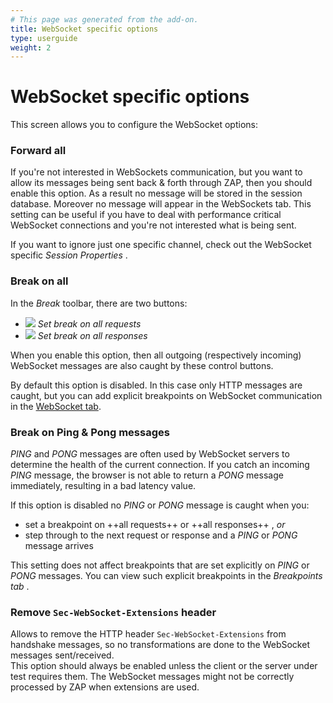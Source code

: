 ```yaml
---
# This page was generated from the add-on.
title: WebSocket specific options
type: userguide
weight: 2
---
```


# WebSocket specific options

This screen allows you to configure the WebSocket options:

### Forward all

If you're not interested in WebSockets communication, but you want to allow its messages being sent back \& forth through ZAP, then you should enable this option. As a result no message will be stored in the session database. Moreover no message will appear in the WebSockets tab. This setting can be useful if you have to deal with performance critical WebSocket connections and you're not interested what is being sent.

If you want to ignore just one specific channel, check out the WebSocket specific _Session Properties_ .

### Break on all

In the _Break_ toolbar, there are two buttons:

- ![](/docs/desktop/addons/websockets/images/105.png) _Set break on all requests_
- ![](/docs/desktop/addons/websockets/images/106.png) _Set break on all responses_

When you enable this option, then all outgoing (respectively incoming) WebSocket messages are also caught by these control buttons.

By default this option is disabled. In this case only HTTP messages are caught, but you can add explicit breakpoints on WebSocket communication in the [WebSocket tab](/docs/desktop/addons/websockets/tab/).

### Break on Ping \& Pong messages

_PING_ and _PONG_ messages are often used by WebSocket servers to determine the health of the current connection. If you catch an incoming _PING_ message, the browser is not able to return a _PONG_ message immediately, resulting in a bad latency value.

If this option is disabled no _PING_ or _PONG_ message is caught when you:

- set a breakpoint on ++all requests++ or ++all responses++ , _or_
- step through to the next request or response and a _PING_ or _PONG_ message arrives

This setting does not affect breakpoints that are set explicitly on _PING_ or _PONG_ messages. You can view such explicit breakpoints in the _Breakpoints tab_ .

### Remove `Sec-WebSocket-Extensions` header

Allows to remove the HTTP header `Sec-WebSocket-Extensions` from handshake messages, so no transformations are done to the WebSocket messages sent/received.  
This option should always be enabled unless the client or the server under test requires them. The WebSocket messages might not be correctly processed by ZAP when extensions are used.
